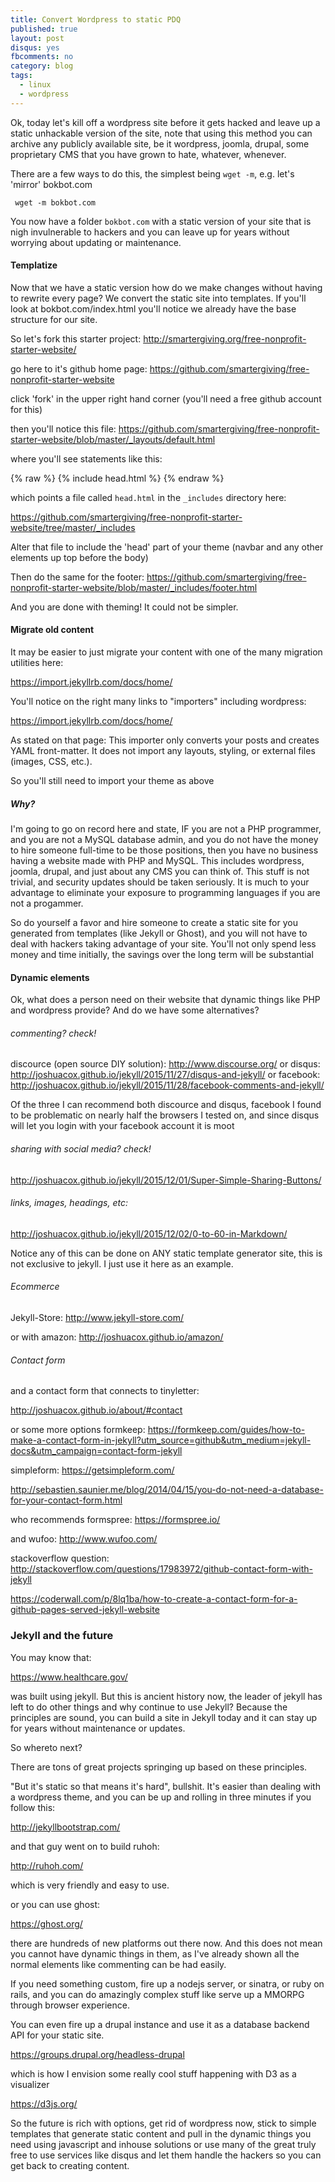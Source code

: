 ```yaml
---
title: Convert Wordpress to static PDQ
published: true
layout: post
disqus: yes
fbcomments: no
category: blog
tags: 
  - linux
  - wordpress
---
```


Ok, today let's kill off a wordpress site before it gets hacked and leave up a static unhackable version of the site,
note that using this method you can archive any publicly available site, be it wordpress, joomla, drupal, some proprietary
CMS that you have grown to hate, whatever, whenever.

There are a few ways to do this, the simplest being `wget -m`, e.g. let's 'mirror' bokbot.com

```
 wget -m bokbot.com
```

You now have a folder `bokbot.com` with a static version of your site that is nigh invulnerable to hackers
and you can leave up for years without worrying about updating or maintenance.

#### Templatize

Now that we have a static version how do we make changes without having to rewrite every page?  We convert the static site into templates.
If you'll look at bokbot.com/index.html you'll notice we already have the base structure for our site.

So let's fork this starter project:
http://smartergiving.org/free-nonprofit-starter-website/

go here to it's github home page:
https://github.com/smartergiving/free-nonprofit-starter-website

click 'fork' in the upper right hand corner (you'll need a free github account for this)

then you'll notice this file:
https://github.com/smartergiving/free-nonprofit-starter-website/blob/master/_layouts/default.html

where you'll see statements like this:

{% raw  %}
   {% include head.html %}
{% endraw  %}

which points a file called `head.html` in the `_includes` directory here:

https://github.com/smartergiving/free-nonprofit-starter-website/tree/master/_includes

Alter that file to include the 'head' part of your theme (navbar and any other elements up top before the body)

Then do the same for the footer:
https://github.com/smartergiving/free-nonprofit-starter-website/blob/master/_includes/footer.html

And you are done with theming!  It could not be simpler.

#### Migrate old content

It may be easier to just migrate your content with one of the many migration utilities here:

https://import.jekyllrb.com/docs/home/

You'll notice on the right many links to "importers" including wordpress:

https://import.jekyllrb.com/docs/home/

As stated on that page: This importer only converts your posts and creates YAML front-matter. It does not import any layouts, styling, or external files (images, CSS, etc.).

So you'll still need to import your theme as above

##### Why?

I'm going to go on record here and state, IF you are not a PHP programmer, and you are not a MySQL database admin,
and you do not have the money to hire someone full-time to be those positions, then you have no business having a 
website made with PHP and MySQL.  This includes wordpress, joomla, drupal, and just about any CMS you can think of.
This stuff is not trivial, and security updates should be taken seriously.  It is much to your advantage to eliminate 
your exposure to programming languages if you are not a progammer.

So do yourself a favor and hire someone to create a static site for you generated from templates (like Jekyll or Ghost),
and you will not have to deal with hackers taking advantage of your site.
You'll not only spend less money and time initially, 
the savings over the long term will be substantial

#### Dynamic elements 

Ok, what does a person need on their website that dynamic things like
PHP and wordpress provide?  And do we have some alternatives?

###### commenting?  check!

 discource (open source DIY solution):
 http://www.discourse.org/
 or disqus:
 http://joshuacox.github.io/jekyll/2015/11/27/disqus-and-jekyll/
 or facebook:
 http://joshuacox.github.io/jekyll/2015/11/28/facebook-comments-and-jekyll/

 Of the three I can recommend both discource and disqus, facebook I found to be problematic on nearly half the browsers
 I tested on, and since disqus will let you login with your facebook account it is moot

###### sharing with social media? check!

 http://joshuacox.github.io/jekyll/2015/12/01/Super-Simple-Sharing-Buttons/

###### links, images, headings, etc:

 http://joshuacox.github.io/jekyll/2015/12/02/0-to-60-in-Markdown/

 Notice any of this can be done on ANY static template generator site,
 this is not exclusive to jekyll.  I just use it here as an example.

###### Ecommerce

Jekyll-Store:
http://www.jekyll-store.com/

or with amazon:
http://joshuacox.github.io/amazon/

###### Contact form

and a contact form that connects to tinyletter:

http://joshuacox.github.io/about/#contact

or some more options
formkeep:
https://formkeep.com/guides/how-to-make-a-contact-form-in-jekyll?utm_source=github&utm_medium=jekyll-docs&utm_campaign=contact-form-jekyll

simpleform:
https://getsimpleform.com/

http://sebastien.saunier.me/blog/2014/04/15/you-do-not-need-a-database-for-your-contact-form.html

who recommends formspree:
https://formspree.io/

and wufoo:
http://www.wufoo.com/

stackoverflow question:
http://stackoverflow.com/questions/17983972/github-contact-form-with-jekyll

https://coderwall.com/p/8lq1ba/how-to-create-a-contact-form-for-a-github-pages-served-jekyll-website

### Jekyll and the future

You may know that:

https://www.healthcare.gov/

was built using jekyll. But this is ancient history now, the leader of jekyll has left to do
other things and why continue to use Jekyll?  Because the principles
are sound, you can build a site in Jekyll today and it can stay up for
years without maintenance or updates.

So whereto next?

There are tons of great projects springing up based on these principles.

"But it's static so that means it's hard", bullshit.  It's easier than
dealing with a wordpress theme, and you can be up and rolling in three
minutes if you follow this:

http://jekyllbootstrap.com/

and that guy went on to build ruhoh:

http://ruhoh.com/

which is very friendly and easy to use.

or you can use ghost:

https://ghost.org/

there are hundreds of new platforms out there now.  And this does not
mean you cannot have dynamic things in them, as I've already shown all
the normal elements like commenting can be had easily.

If you need something custom, fire up a nodejs server, or sinatra, or
ruby on rails, and you can do amazingly complex stuff like serve up a
MMORPG through browser experience.

You can even fire up a drupal instance and use it as a database
backend API for your static site.

https://groups.drupal.org/headless-drupal

which is how I envision some really cool stuff happening with D3 as a visualizer

https://d3js.org/

So the future is rich with options, get rid of wordpress now, stick to simple templates that generate static content
and pull in the dynamic things you need using javascript and inhouse solutions or use many of the great truly free
to use services like disqus and let them handle the hackers so you can get back to creating content.
